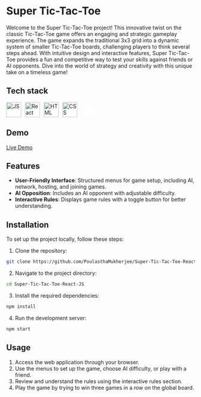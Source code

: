 # Super Tic-Tac-Toe

Welcome to the Super Tic-Tac-Toe project! This innovative twist on the classic Tic-Tac-Toe game offers an engaging and strategic gameplay experience. The game expands the traditional 3x3 grid into a dynamic system of smaller Tic-Tac-Toe boards, challenging players to think several steps ahead. With intuitive design and interactive features, Super Tic-Tac-Toe provides a fun and competitive way to test your skills against friends or AI opponents. Dive into the world of strategy and creativity with this unique take on a timeless game!

## Tech stack

<div style="display: flex; align-items: center; gap: 10px;">
  <img src="https://upload.wikimedia.org/wikipedia/commons/9/99/Unofficial_JavaScript_logo_2.svg" alt="JS" width="40" height="40" />
  <img src="https://upload.wikimedia.org/wikipedia/commons/a/a7/React-icon.svg" alt="React" width="40" height="40" />
  <img src="https://upload.wikimedia.org/wikipedia/commons/6/61/HTML5_logo_and_wordmark.svg" alt="HTML" width="40" height="40" />
  <img src="https://upload.wikimedia.org/wikipedia/commons/d/d5/CSS3_logo_and_wordmark.svg" alt="CSS" width="40" height="40" />
  <svg width="40" height="40" viewBox="0 0 76 65" fill="none" xmlns="http://www.w3.org/2000/svg">
    <path d="M37.5274 0L75.0548 65H0L37.5274 0Z" fill="#ffffff" />
  </svg>
</div>


## Demo

[Live Demo](https://super-tic-tac-toe-poulastha.vercel.app/)

## Features

- **User-Friendly Interface**: Structured menus for game setup, including AI, network, hosting, and joining games.
- **AI Opposition**: Includes an AI opponent with adjustable difficulty.
- **Interactive Rules**: Displays game rules with a toggle button for better understanding.

## Installation

To set up the project locally, follow these steps:

1. Clone the repository:

```bash
git clone https://github.com/PoulasthaMukherjee/Super-Tic-Tac-Toe-React-JS
```

2. Navigate to the project directory:

```bash
cd Super-Tic-Tac-Toe-React-JS
```


3. Install the required dependencies:

```bash
npm install
```


4. Run the development server:

```bash
npm start
```


## Usage

1. Access the web application through your browser.
2. Use the menus to set up the game, choose AI difficulty, or play with a friend.
3. Review and understand the rules using the interactive rules section.
4. Play the game by trying to win three games in a row on the global board.